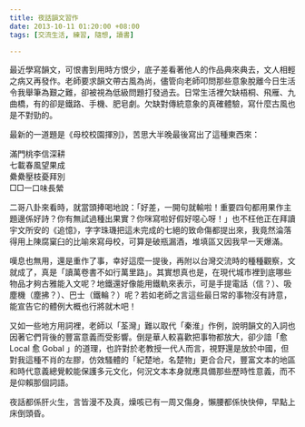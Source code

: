 ```yaml
---
title: 夜話韻文習作
date: 2013-10-11 01:20:00 +08:00
tags: [交流生活, 練習, 隨想, 讀書]

---
```


  
最近學寫韻文，可恨書到用時方恨少，底子差看著他人的作品典來典去，文人相輕之病又再發作。老師要求韻文帶古風為尚，儘管向老師叩問那些意象脫離今日生活令我舉筆為艱之難，卻被視為低級問題打發過去。日常生活裡欠缺梧桐、飛雁、九曲橋，有的卻是鐵路、手機、肥皂劇。欠缺對傳統意象的真確體驗，寫什麼古風也是不對勁的。  
  
最新的一道題是《母校校園揮別》，苦思大半晚最後寫出了這種東西來：  
  
滿門桃李信深耕  
七載春風望果成  
纍纍壓枝憂拜別  
□□一口味長縈  
  
二哥八卦來看時，就當頭捧喝地說：「好差，一開句就輸啦！重要四句都用果作主題邊係好詩？你有無試過種出果實？你咪寫啦好假好噁心呀！」也不枉他正在拜讀宇文所安的《追憶》，字字珠璣把這未完成的七絕的致命傷都提出來，我竟然淪落得用上陳腐窠臼的比喻來寫母校，可算是破瓶漏酒，堆填區又因我早一天爆滿。  
  
嘆息也無用，還是重作了事，幸好這麼一提後，再附以台灣交流時的種種觀察，文就成了，真是「讀萬卷書不如行萬里路」。其實想真也是，在現代城市裡到底哪些物品才夠古雅能入文呢？地鐵還好像能用鐵軌來表示，可是手提電話（信？）、吸塵機（塵拂？）、巴士（鐵輪？）呢？若如老師之言這些最日常的事物沒有詩意，能宣告它的體例大概也行將就木吧！  
  
又如一些地方用詞裡，老師以「荃灣」難以取代「秦淮」作例，說明韻文的入詞也因著它們背後的豐富意義而受影響。倒是華人較喜歡把事物都放大，卻少諳「愈Local 愈 Gobal 」的道理，也許對於老教授一代人而言，視野還是放於中國，但對我這種不肖的左膠，仿效騷體的「紀楚地，名楚物」更合合尺，豐富文本的地區和時代意義總覺較能保護多元文化，何況文本本身就應具備那些歷時性意義，而不是仰賴那個詞語。  
  
夜話都係肝火生，言皆漫不及真，燥咳已有一周又傷身，懶腰都係快快伸，早點上床倒頭昏。  
  
  
